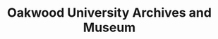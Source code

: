 ---
layout: repo
title: "Oakwood University Archives and Museum"
id: 10375
permalink: repos/10375/
---